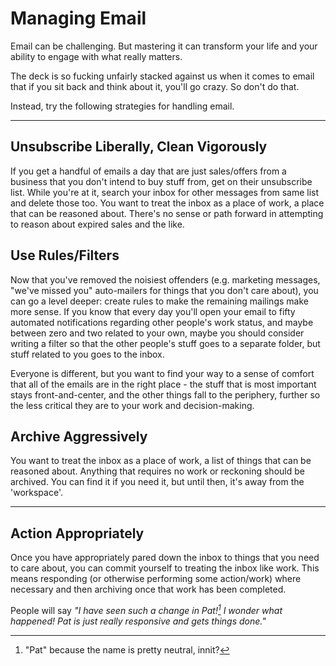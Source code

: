 # Managing Email

Email can be challenging. But mastering it can transform your life and
your ability to engage with what really matters.

The deck is so fucking unfairly stacked against us when it comes to email
that if you sit back and think about it, you'll go crazy. So don't do that.

Instead, try the following strategies for handling email.

---

## Unsubscribe Liberally, Clean Vigorously

If you get a handful of emails a day that are just sales/offers from a business
that you don't intend to buy stuff from, get on their unsubscribe list.
While you're at it, search your inbox for other messages from same list and
delete those too. You want to treat the inbox as a place of work, a place that
can be reasoned about. There's no sense or path forward in attempting to reason
about expired sales and the like.

## Use Rules/Filters

Now that you've removed the noisiest offenders (e.g. marketing messages,
"we've missed you" auto-mailers for things that you don't care about),
you can go a level deeper: create rules to make the remaining mailings
make more sense. If you know that every day you'll open your email to fifty
automated notifications regarding other people's work status, and maybe between
zero and two related to your own, maybe you should consider writing a filter so
that the other people's stuff goes to a separate folder, but stuff related to
you goes to the inbox.

Everyone is different, but you want to find your way to a sense of comfort
that all of the emails are in the right place - the stuff that is most important
stays front-and-center, and the other things fall to the periphery, further so
the less critical they are to your work and decision-making.

## Archive Aggressively

You want to treat the inbox as a place of work, a list of things that
can be reasoned about. Anything that requires no work or reckoning should be
archived. You can find it if you need it, but until then, it's away from the
'workspace'.

---

## Action Appropriately

Once you have appropriately pared down the inbox to things that you need to
care about, you can commit yourself to treating the inbox like work. This means
responding (or otherwise performing some action/work) where necessary and then
archiving once that work has been completed.

People will say _"I have seen such a change in Pat![^1] I wonder what happened!
Pat is just really responsive and gets things done."_


[^1]: "Pat" because the name is pretty neutral, innit?
